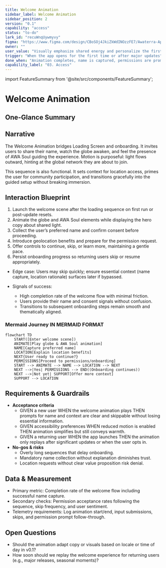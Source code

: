 ```yaml
---
title: Welcome Animation
sidebar_label: Welcome Animation
sidebar_position: 2
version: "0.1"
capability: "access"
status: "to-do"
lark_id: "recuWnqUywmyvy"
figma: "https://www.figma.com/design/CBoSOj4JkiZkWdINOzzFE7/Awaterra-App-UIUX?node-id=48-11"
owner: ""
user_value: "Visually emphasize shared energy and personalize the first impression"
trigger: "When the app opens for the first time or after major updates"
done_when: "Animation completes, name is captured, permissions are prompted, and the user advances"
capability_label: "03. Access"
---
```


import FeatureSummary from '@site/src/components/FeatureSummary';

# Welcome Animation

## One-Glance Summary

<FeatureSummary />

## Narrative
The Welcome Animation bridges Loading Screen and onboarding. It invites users to share their name, watch the globe awaken, and feel the presence of AWA Soul guiding the experience. Motion is purposeful: light flows outward, hinting at the global network they are about to join.

This sequence is also functional. It sets context for location access, primes the user for community participation, and transitions gracefully into the guided setup without breaking immersion.

## Interaction Blueprint
1. Launch the welcome scene after the loading sequence on first run or post-update resets.
2. Animate the globe and AWA Soul elements while displaying the hero copy about shared light.
3. Collect the user’s preferred name and confirm consent before proceeding.
4. Introduce geolocation benefits and prepare for the permission request.
5. Offer controls to continue, skip, or learn more, maintaining a gentle pace.
6. Persist onboarding progress so returning users skip or resume appropriately.

- Edge case: Users may skip quickly; ensure essential context (name capture, location rationale) surfaces later if bypassed.

- Signals of success:
  - High completion rate of the welcome flow with minimal friction.
  - Users provide their name and consent signals without confusion.
  - Transitions to subsequent onboarding steps remain smooth and thematically aligned.

### Mermaid Journey IN MERMAID FORMAT

```mermaid
flowchart TD
    START([Enter welcome scene])
    ANIMATE[Play globe & AWA Soul animation]
    NAME[Capture preferred name]
    LOCATION[Explain location benefits]
    NEXT{User ready to continue?}
    PERMISSIONS[Proceed to permissions/onboarding]
    START --> ANIMATE --> NAME --> LOCATION --> NEXT
    NEXT -->|Yes| PERMISSIONS --> END((Onboarding continues))
    NEXT -->|Not yet| SUPPORT[Offer more context]
    SUPPORT --> LOCATION
```

## Requirements & Guardrails
- **Acceptance criteria**
  - GIVEN a new user WHEN the welcome animation plays THEN prompts for name and context are clear and skippable without losing essential information.
  - GIVEN accessibility preferences WHEN reduced motion is enabled THEN animation simplifies but still conveys warmth.
  - GIVEN a returning user WHEN the app launches THEN the animation only replays after significant updates or when the user opts in.
- **No-gos & risks**
  - Overly long sequences that delay onboarding.
  - Mandatory name collection without explanation diminishes trust.
  - Location requests without clear value proposition risk denial.

## Data & Measurement
- Primary metric: Completion rate of the welcome flow including successful name capture.
- Secondary checks: Permission acceptance rates following the sequence, skip frequency, and user sentiment.
- Telemetry requirements: Log animation start/end, input submissions, skips, and permission prompt follow-through.

## Open Questions
- Should the animation adapt copy or visuals based on locale or time of day in v0.1?
- How soon should we replay the welcome experience for returning users (e.g., major releases, seasonal moments)?
